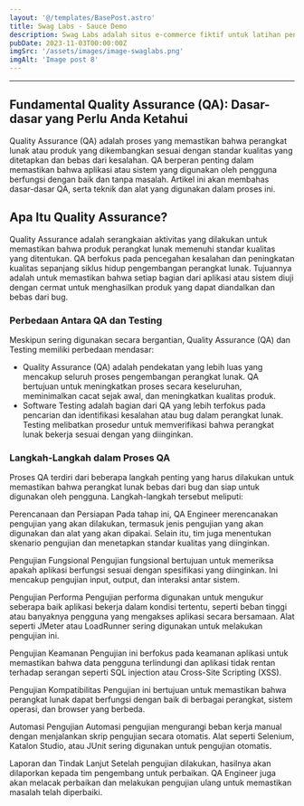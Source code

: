```yaml
---
layout: '@/templates/BasePost.astro'
title: Swag Labs - Sauce Demo
description: Swag Labs adalah situs e-commerce fiktif untuk latihan pengujian aplikasi, digunakan untuk mengasah keterampilan QA dalam otomatisasi dan pengujian fungsionalitas web.
pubDate: 2023-11-03T00:00:00Z
imgSrc: '/assets/images/image-swaglabs.png'
imgAlt: 'Image post 8'
---
```


---

## Fundamental Quality Assurance (QA): Dasar-dasar yang Perlu Anda Ketahui

Quality Assurance (QA) adalah proses yang memastikan bahwa perangkat lunak atau produk yang dikembangkan sesuai dengan standar kualitas yang ditetapkan dan bebas dari kesalahan. QA berperan penting dalam memastikan bahwa aplikasi atau sistem yang digunakan oleh pengguna berfungsi dengan baik dan tanpa masalah. Artikel ini akan membahas dasar-dasar QA, serta teknik dan alat yang digunakan dalam proses ini.

## Apa Itu Quality Assurance?

Quality Assurance adalah serangkaian aktivitas yang dilakukan untuk memastikan bahwa produk perangkat lunak memenuhi standar kualitas yang ditentukan. QA berfokus pada pencegahan kesalahan dan peningkatan kualitas sepanjang siklus hidup pengembangan perangkat lunak. Tujuannya adalah untuk memastikan bahwa setiap bagian dari aplikasi atau sistem diuji dengan cermat untuk menghasilkan produk yang dapat diandalkan dan bebas dari bug.

### Perbedaan Antara QA dan Testing

Meskipun sering digunakan secara bergantian, Quality Assurance (QA) dan Testing memiliki perbedaan mendasar:

- Quality Assurance (QA) adalah pendekatan yang lebih luas yang mencakup seluruh proses pengembangan perangkat lunak. QA bertujuan untuk meningkatkan proses secara keseluruhan, meminimalkan cacat sejak awal, dan meningkatkan kualitas produk.
- Software Testing adalah bagian dari QA yang lebih terfokus pada pencarian dan identifikasi kesalahan atau bug dalam perangkat lunak. Testing melibatkan prosedur untuk memverifikasi bahwa perangkat lunak bekerja sesuai dengan yang diinginkan.
  

### Langkah-Langkah dalam Proses QA

Proses QA terdiri dari beberapa langkah penting yang harus dilakukan untuk memastikan bahwa perangkat lunak bebas dari bug dan siap untuk digunakan oleh pengguna. Langkah-langkah tersebut meliputi:

Perencanaan dan Persiapan Pada tahap ini, QA Engineer merencanakan pengujian yang akan dilakukan, termasuk jenis pengujian yang akan digunakan dan alat yang akan dipakai. Selain itu, tim juga menentukan skenario pengujian dan menetapkan standar kualitas yang diinginkan.

Pengujian Fungsional Pengujian fungsional bertujuan untuk memeriksa apakah aplikasi berfungsi sesuai dengan spesifikasi yang diinginkan. Ini mencakup pengujian input, output, dan interaksi antar sistem.

Pengujian Performa Pengujian performa digunakan untuk mengukur seberapa baik aplikasi bekerja dalam kondisi tertentu, seperti beban tinggi atau banyaknya pengguna yang mengakses aplikasi secara bersamaan. Alat seperti JMeter atau LoadRunner sering digunakan untuk melakukan pengujian ini.

Pengujian Keamanan Pengujian ini berfokus pada keamanan aplikasi untuk memastikan bahwa data pengguna terlindungi dan aplikasi tidak rentan terhadap serangan seperti SQL injection atau Cross-Site Scripting (XSS).

Pengujian Kompatibilitas Pengujian ini bertujuan untuk memastikan bahwa perangkat lunak dapat berfungsi dengan baik di berbagai perangkat, sistem operasi, dan browser yang berbeda.

Automasi Pengujian Automasi pengujian mengurangi beban kerja manual dengan menjalankan skrip pengujian secara otomatis. Alat seperti Selenium, Katalon Studio, atau JUnit sering digunakan untuk pengujian otomatis.

Laporan dan Tindak Lanjut Setelah pengujian dilakukan, hasilnya akan dilaporkan kepada tim pengembang untuk perbaikan. QA Engineer juga akan melacak perbaikan dan melakukan pengujian ulang untuk memastikan masalah telah diperbaiki.
